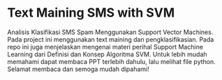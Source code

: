 # Text Maining SMS with SVM
Analisis Klasifikasi SMS Spam Menggunakan Support Vector Machines. Pada project ini menggunakan text maining dan pengklasifikasian.
Pada repo ini juga menjelaskan mengenai materi perihal Support Machine Learning dari Definisi dan Konsep Algoritma SVM.
Untuk lebih mudah memahami dapat membaca PPT terlebih dahulu, lalu melihat file python.
Selamat membaca dan semoga mudah dipahami!
